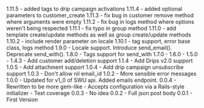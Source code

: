 1.11.5 - added tags to drip campaign activations
1.11.4 - added optional parameters to customer_create
1.11.3 - fix bug in customer remove method where arguments were empty
1.11.2 - fix bug in logs method where options weren't being respected
1.11.1 - fix typo in group method
1.11.0 - add template create/update methods as well as group create/update methods
1.10.2 - include render parameter on locale
1.10.1 - tag support, error base class, logs method
1.9.0 - Locale support.  Introduce send\_email().  Deprecate send\_with().
1.8.0 - Tags support for send\_with
1.7.0 -
1.6.0 -
1.5.0 -
1.4.3 - Add customer add/deletion support
1.1.4 - Add Drips v2.0 support
1.0.5 - Add attachment support
1.0.4 - Add drip campaign unsubscribe support
1.0.3 - Don't allow nil email\_id
1.0.2 - More sensible error messages
1.0.0 - Updated for v1\_0 of SWU api. Added emails endpoint.
0.0.4 - Rewritten to be more gem-like
      - Accepts configuration via a Rails-style initializer
      - Test coverage
0.0.3 - No idea
0.0.2 - Full json post body
0.0.1 - First Version
